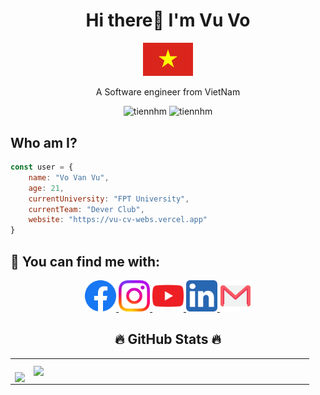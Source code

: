 <h1 align = "center" >Hi there👋 I'm Vu Vo</h1>
<p align = "center"><img src = "./asset/Wikipedia-Flags-VN-Vietnam-Flag.svg" width="80px"></img></p>
<p align = "center">A Software engineer from VietNam</p>
<p align ="center"> <img src="https://komarev.com/ghpvc/?username=vu-sudo" alt="tiennhm" /> <img src="https://badges.pufler.dev/repos/vu-sudo" alt="tiennhm" /> </p>


## Who am I?
```javascript
const user = {
    name: "Vo Van Vu",
    age: 21,
    currentUniversity: "FPT University",
    currentTeam: "Dever Club",
    website: "https://vu-cv-webs.vercel.app"
}
```

<h2>📌 You can find me with: </h2>
<p align="center">
    <a href="https://www.facebook.com/VanVu.070403"  alt="Facebook">
        <img src="./asset/5296499_fb_facebook_facebook logo_icon.svg" width = "50px" target="_blank" />
    </a> 
    <a href="https://www.instagram.com/vu.07.04/"  alt=Instargram>
        <img src="./asset/5296765_camera_instagram_instagram logo_icon.svg" width = "50px" target="_blank">
    </a>
    <a href="https://www.youtube.com/channel/UCq6bM5MwZ1rsNMQJUGkxNig"  alt=Youtube>
        <img src="./asset/5296521_play_video_vlog_youtube_youtube logo_icon.svg" width = "50px" target="_blank">
    </a>
    <a href="https://www.linkedin.com/in/vu-vu-26b748223/"  alt=LinkedIn>
        <img src="./asset/5296501_linkedin_network_linkedin logo_icon.svg" width = "50px" target="_blank">
    </a>
    <a href="mailto: https://www.linkedin.com/in/vu-vu-26b748223/"  alt=LinkedIn>
        <img src="./asset/3377042_gmail_logo_media_social_icon.svg" width = "50px" target="_blank"> 
    </a>
</p>

 <h2 align="center">🔥 GitHub Stats 🔥</h2>
 <!-- https://github.com/anuraghazra/github-readme-stats -->

   <table align="center" style="width:100%;">
    <tr>
      <td>
        <br>
          <div align=center>
            <a href="#" title="vu-sudo">
              <img width="315" align ="center" src="https://github-readme-stats.vercel.app/api/top-langs/?username=vu-sudo&hide=c%23,powershell,Mathematica,Ruby,Objective-C,Objective-C%2b%2b,Cuda&title_color=61dafb&text_color=ffffff&icon_color=61dafb&bg_color=20232a&langs_count=8&layout=compact&border_color=61dafb&hide_border=true" />
            </a>
          </div>
      </td>
      <td>
        <div align=center>
          <a href="#" title="vu-sudo">
            <img align="right" width="434" src="https://github-readme-stats.vercel.app/api?username=vu-sudo&show_icons=true&theme=react&border_color=61dafb&hide_border=true" />
          </a>
        </div>
      </td>
    </tr>
  </table>


